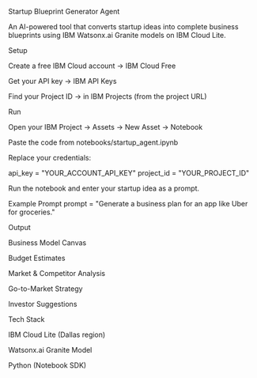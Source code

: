 Startup Blueprint Generator Agent

An AI-powered tool that converts startup ideas into complete business blueprints using IBM Watsonx.ai Granite models on IBM Cloud Lite.

Setup

Create a free IBM Cloud account → IBM Cloud Free

Get your API key → IBM API Keys

Find your Project ID → in IBM Projects (from the project URL)

Run

Open your IBM Project → Assets → New Asset → Notebook

Paste the code from notebooks/startup_agent.ipynb

Replace your credentials:

api_key = "YOUR_ACCOUNT_API_KEY"
project_id = "YOUR_PROJECT_ID"


Run the notebook and enter your startup idea as a prompt.

Example Prompt
prompt = "Generate a business plan for an app like Uber for groceries."

Output

Business Model Canvas

Budget Estimates

Market & Competitor Analysis

Go-to-Market Strategy

Investor Suggestions

Tech Stack

IBM Cloud Lite (Dallas region)

Watsonx.ai Granite Model

Python (Notebook SDK)
